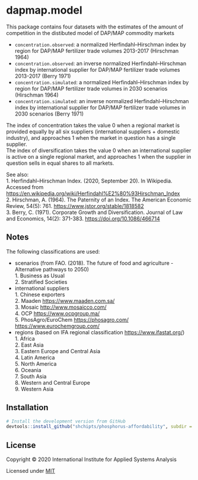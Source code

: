 # dapmap.model

This package contains four datasets with the estimates of the amount of competition in the distibuted model of DAP/MAP commodity markets

* `concentration.observed`: a normalized Herfindahl–Hirschman index by region for DAP/MAP fertilizer trade volumes 2013-2017 (Hirschman 1964)
* `concentration.observed`: an inverse normalized Herfindahl–Hirschman index by international supplier for DAP/MAP fertilizer trade volumes 2013-2017 (Berry 1971)
* `concentration.simulated`: a normalized Herfindahl–Hirschman index by region for DAP/MAP fertilizer trade volumes in 2030 scenarios (Hirschman 1964)
* `concentration.simulated`: an inverse normalized Herfindahl–Hirschman index by international supplier for DAP/MAP fertilizer trade volumes in 2030 scenarios (Berry 1971)

The index of concentration takes the value 0 when a regional market is provided equally by all six suppliers (international suppliers + domestic industry),
and approaches 1 when the market in question has a single supplier.  
The index of diversification takes the value 0 when an international supplier is active on a single regional market, and approaches 1 when the supplier in question
sells in equal shares to all markets.

See also:  
  1\. Herfindahl–Hirschman Index. (2020, September 20). In Wikipedia.
Accessed from https://en.wikipedia.org/wiki/Herfindahl%E2%80%93Hirschman_Index  
  2\. Hirschman, A. (1964). The Paternity of an Index. The American Economic Review, 54(5): 761. https://www.jstor.org/stable/1818582  
  3\. Berry, C. (1971). Corporate Growth and Diversification. Journal of Law and Economics, 14(2): 371-383. https://doi.org/10.1086/466714

## Notes

The following classifications are used:  
- scenarios (from FAO. (2018). The future of food and agriculture - Alternative pathways to 2050)  
  1\. Business as Usual  
  2\. Stratified Societies  
- international suppliers  
  1\. Chinese exporters  
  2\. Maaden https://www.maaden.com.sa/  
  3\. Mosaic http://www.mosaicco.com/  
  4\. OCP https://www.ocpgroup.ma/  
  5\. PhosAgro/EuroChem  https://phosagro.com/ https://www.eurochemgroup.com/    
- regions (based on IFA regional classification https://www.ifastat.org/)  
  1\. Africa  
  2\. East Asia  
  3\. Eastern Europe and Central Asia  
  4\. Latin America  
  5\. North America  
  6\. Oceania  
  7\. South Asia  
  8\. Western and Central Europe  
  9\. Western Asia  
   
## Installation

```R
# Install the development version from GitHub
devtools::install_github("shchipts/phosphorus-affordability", subdir = "R/dapmap.model")
```

## License

Copyright © 2020 International Institute for Applied Systems Analysis

Licensed under [MIT](http://opensource.org/licenses/MIT)